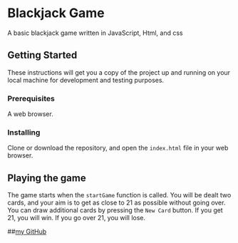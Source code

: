 # Blackjack Game 
A basic blackjack game written in JavaScript, Html, and css  

## Getting Started 
These instructions will get you a copy of the project up and running on your local machine for development and testing purposes. 

### Prerequisites 
A web browser. 

### Installing 
Clone or download the repository, and open the `index.html` file in your web browser. 

## Playing the game 
The game starts when the `startGame` function is called. You will be dealt two cards, and your aim is to get as close to 21 as possible without going over. You can draw additional cards by pressing the `New Card` button. If you get 21, you will win. If you go over 21, you will lose. 
 
##[my GitHub](https://github.com/Levidesmond)